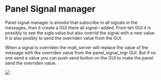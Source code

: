# Panel Signal manager
Panel signal manager is amodul that subscribe in all signals in the messages, than it create a GUI there all signal i added.
From teh GUI it is possibly to see the sigla value but also overrid the signal with a new value.
It is also posibly to send the overriden value from the GUI.

When a signal is overriden the mqtt_server will replace the value of the message with the overriden value from the panel_signal_mgr GUI.
But if no one send a value you can push send button on the GUI to make the panel send the overriden value.


![](./pane_signal_mgr.drawio.svg)
